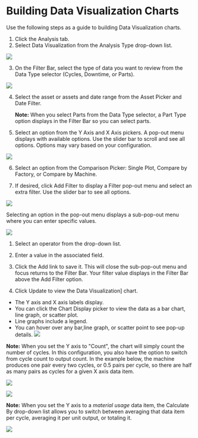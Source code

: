 # Building Data Visualization Charts

Use the following steps as a guide to building Data Visualization charts.

1. Click the Analysis tab.
2. Select Data Visualization from the Analysis Type drop-down list.

  ![](/assets/dataViz7_24_16.png)

3. On the Filter Bar, select the type of data you want to review from the Data Type selector \(Cycles, Downtime, or Parts\).

  ![](/assets/dataVizSelect7_24_16.png)

4. Select the asset or assets and date range from the Asset Picker and Date Filter.

   **Note:** When you select Parts from the Data Type selector, a Part Type option displays in the Filter Bar so you can select parts.

5. Select an option from the Y Axis and X Axis pickers. A pop-out menu displays with available options. Use the slider bar to scroll and see all options. Options may vary based on your configuration.

  ![](/assets/dataVizYAxis7_24_16.png)

6. Select an option from the Comparison Picker: Single Plot, Compare by Factory, or Compare by Machine.

7. If desired, click Add Filter to display a Filter pop-out menu and select an extra filter. Use the slider bar to see all options.

  ![](/assets/dataVizAddFilter7_24_16.png)

  Selecting an option in the pop-out menu displays a sub-pop-out menu where you can enter specific values.

  ![](/assets/dataVizSetFiltera7_24_16.png)

  1. Select an operator from the drop-down list.
  2. Enter a value in the associated field.
  3. Click the Add link to save it. This will close the sub-pop-out menu and focus returns to the Filter Bar. Your filter value displays in the Filter Bar above the Add Filter option.

8. Click Update to view the Data Visualization\] chart.

  * The Y axis and X axis labels display. 
  * You can click the Chart Display picker to view the data as a bar chart, line graph, or scatter plot.
  * Line graphs include a legend. 
  * You can hover over any bar,line graph, or scatter point to see pop-up details.
    ![](analysisTabDataVisChart.png)


**Note:** When you set the Y axis to "Count", the chart will simply count the number of cycles. In this configuration, you also have the option to switch from cycle count to output count. In the example below, the machine produces one pair every two cycles, or 0.5 pairs per cycle, so there are half as many pairs as cycles for a given X axis data item.

![](/assets/AnalysisTabDataVizYAxisCount7_25_16.png)

![](/assets/AnalysisTabDataVizYAxisCount1_7_25_16.png)

**Note:** When you set the Y axis to a _material usage_ data item, the Calculate By drop-down list allows you to switch between averaging that data item per cycle, averaging it per unit output, or totaling it.

![](/assets/DataViz_MaterialUsage7_25_16.png)

